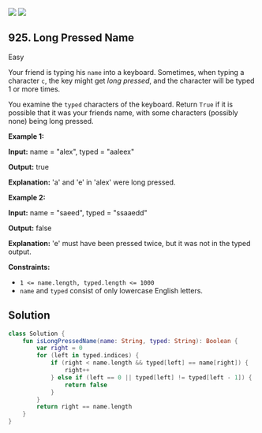 [![](https://img.shields.io/github/stars/javadev/LeetCode-in-Kotlin?label=Stars&style=flat-square)](https://github.com/javadev/LeetCode-in-Kotlin)
[![](https://img.shields.io/github/forks/javadev/LeetCode-in-Kotlin?label=Fork%20me%20on%20GitHub%20&style=flat-square)](https://github.com/javadev/LeetCode-in-Kotlin/fork)

## 925\. Long Pressed Name

Easy

Your friend is typing his `name` into a keyboard. Sometimes, when typing a character `c`, the key might get _long pressed_, and the character will be typed 1 or more times.

You examine the `typed` characters of the keyboard. Return `True` if it is possible that it was your friends name, with some characters (possibly none) being long pressed.

**Example 1:**

**Input:** name = "alex", typed = "aaleex"

**Output:** true

**Explanation:** 'a' and 'e' in 'alex' were long pressed.

**Example 2:**

**Input:** name = "saeed", typed = "ssaaedd"

**Output:** false

**Explanation:** 'e' must have been pressed twice, but it was not in the typed output.

**Constraints:**

*   `1 <= name.length, typed.length <= 1000`
*   `name` and `typed` consist of only lowercase English letters.

## Solution

```kotlin
class Solution {
    fun isLongPressedName(name: String, typed: String): Boolean {
        var right = 0
        for (left in typed.indices) {
            if (right < name.length && typed[left] == name[right]) {
                right++
            } else if (left == 0 || typed[left] != typed[left - 1]) {
                return false
            }
        }
        return right == name.length
    }
}
```